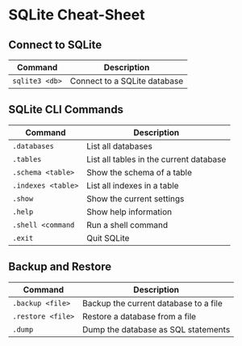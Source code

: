 # SQLite Cheat-Sheet

## Connect to SQLite

| Command        | Description                  |
| -------------- | ---------------------------- |
| `sqlite3 <db>` | Connect to a SQLite database |

## SQLite CLI Commands

| Command            | Description                             |
| ------------------ | --------------------------------------- |
| `.databases`       | List all databases                      |
| `.tables`          | List all tables in the current database |
| `.schema <table>`  | Show the schema of a table              |
| `.indexes <table>` | List all indexes in a table             |
| `.show`            | Show the current settings               |
| `.help`            | Show help information                   |
| `.shell <command`  | Run a shell command                     |
| `.exit`            | Quit SQLite                             |

## Backup and Restore

| Command           | Description                           |
| ----------------- | ------------------------------------- |
| `.backup <file>`  | Backup the current database to a file |
| `.restore <file>` | Restore a database from a file        |
| `.dump`           | Dump the database as SQL statements   |

